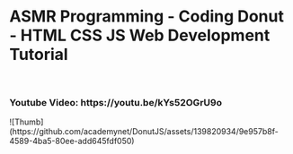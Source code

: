 # ASMR Programming - Coding Donut - HTML CSS JS Web Development Tutorial
<br>
<h3>
Youtube Video: https://youtu.be/kYs52OGrU9o
</h3>
![Thumb](https://github.com/academynet/DonutJS/assets/139820934/9e957b8f-4589-4ba5-80ee-add645fdf050)

